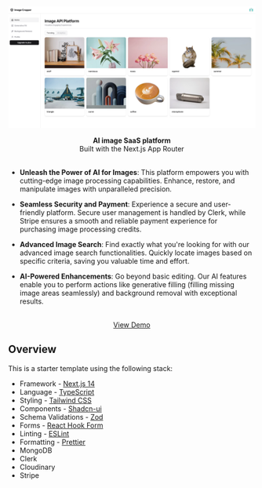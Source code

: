 ![image search api](https://raw.githubusercontent.com/HuiyuLiz/nextjs-image-cropper/main/public/intro-images/image-cropper.png)

<div align="center"><strong>AI image SaaS platform </strong></div>
<div align="center">Built with the Next.js App Router</div>
<br />
<div>
  
* **Unleash the Power of AI for Images**: This platform empowers you with cutting-edge image processing capabilities. Enhance, restore, and manipulate images with unparalleled precision.

* **Seamless Security and Payment**: Experience a secure and user-friendly platform. Secure user management is handled by Clerk, while Stripe ensures a smooth and reliable payment experience for purchasing image processing credits.

* **Advanced Image Search**: Find exactly what you're looking for with our advanced image search functionalities. Quickly locate images based on specific criteria, saving you valuable time and effort.

* **AI-Powered Enhancements**: Go beyond basic editing. Our AI features enable you to perform actions like generative filling (filling missing image areas seamlessly) and background removal with exceptional results.

  
</div>
<br />
<div align="center">
<a href="https://nextjs-image-cropper.vercel.app/">View Demo</a>
<span>
</div>

## Overview

This is a starter template using the following stack:

- Framework - [Next.js 14](https://nextjs.org/13)
- Language - [TypeScript](https://www.typescriptlang.org)
- Styling - [Tailwind CSS](https://tailwindcss.com)
- Components - [Shadcn-ui](https://ui.shadcn.com)
- Schema Validations - [Zod](https://zod.dev)
- Forms - [React Hook Form](https://ui.shadcn.com/docs/components/form)
- Linting - [ESLint](https://eslint.org)
- Formatting - [Prettier](https://prettier.io)
- MongoDB
- Clerk
- Cloudinary
- Stripe
